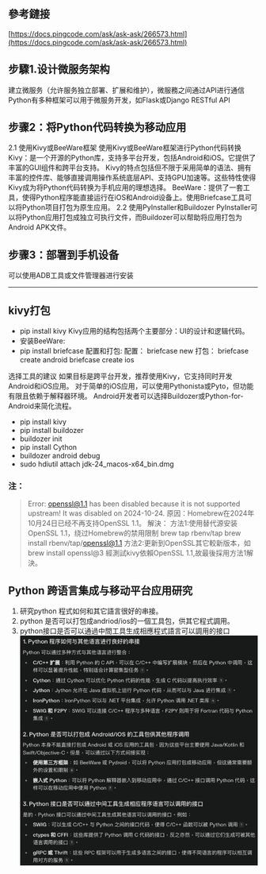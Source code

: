 ## 參考鏈接
[https://docs.pingcode.com/ask/ask-ask/266573.html](https://docs.pingcode.com/ask/ask-ask/266573.html)

## 步驟1.设计微服务架构
建立微服务（允许服务独立部署、扩展和维护），微服務之间通过API进行通信
Python有多种框架可以用于微服务开发，如Flask或Django
RESTful API

## 步骤2：将Python代码转换为移动应用
2.1 使用Kivy或BeeWare框架
使用Kivy或BeeWare框架进行Python代码转换
Kivy：是一个开源的Python库，支持多平台开发，包括Android和iOS。它提供了丰富的GUI组件和跨平台支持。
Kivy的特点包括但不限于采用简单的语法、拥有丰富的控件库、能够直接调用操作系统底层API、支持GPU加速等。这些特性使得Kivy成为将Python代码转换为手机应用的理想选择。
BeeWare：提供了一套工具，使得Python程序能直接运行在iOS和Android设备上。使用Briefcase工具可以将Python项目打包为原生应用。
2.2 使用PyInstaller和Buildozer
PyInstaller可以将Python应用打包成独立可执行文件，而Buildozer可以帮助将应用打包为Android APK文件。

## 步骤3：部署到手机设备
可以使用ADB工具或文件管理器进行安装

_________________

## kivy打包
- pip install kivy
Kivy应用的结构包括两个主要部分：UI的设计和逻辑代码。
- 安装BeeWare:
- pip install briefcase
配置和打包:
配置：
briefcase new
打包：
briefcase create android
briefcase create ios

选择工具的建议
如果目标是跨平台开发，推荐使用Kivy，它支持同时开发Android和iOS应用。
对于简单的iOS应用，可以使用Pythonista或Pyto，但功能有限且依赖于解释器环境。
Android开发者可以选择Buildozer或Python-for-Android来简化流程。

- pip install kivy
- pip install buildozer 
- buildozer init
- pip install Cython
- buildozer android debug
- sudo hdiutil attach jdk-24_macos-x64_bin.dmg
### 注：

>Error: openssl@1.1 has been disabled because it is not supported upstream! It was disabled on 2024-10-24.
原因：Homebrew在2024年10月24日已经不再支持OpenSSL 1.1。
解決：
方法1:使用替代源安装OpenSSL 1.1，绕过Homebrew的禁用限制
brew tap rbenv/tap
brew install rbenv/tap/openssl@1.1
方法2:更新到OpenSSL其它較新版本，如
brew install openssl@3
經測試kivy依賴OpenSSL 1.1,故最後採用方法1解決。

## Python 跨语言集成与移动平台应用研究
1. 研究python 程式如何和其它語言很好的串接。 
2. python 是否可以打包成andriod/ios的一個工具包，供其它程式調用。
3. python接口是否可以通過中間工具生成相應程式語言可以調用的接口
![images](https://github.com/dajiedaxiaojie/MyNotebook/blob/master/images/python%E8%B7%A8%E8%AA%9E%E8%A8%80%E9%96%8B%E7%99%BC%E6%96%B9%E6%A1%88.png)

